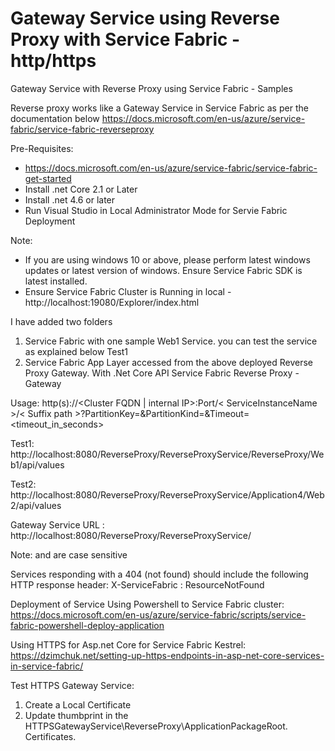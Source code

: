 # Gateway Service using Reverse Proxy with Service Fabric - http/https
Gateway Service with Reverse Proxy using Service Fabric - Samples 

Reverse proxy works like a Gateway Service in Service Fabric as per the documentation below
https://docs.microsoft.com/en-us/azure/service-fabric/service-fabric-reverseproxy

Pre-Requisites:
- https://docs.microsoft.com/en-us/azure/service-fabric/service-fabric-get-started
- Install .net Core 2.1 or Later
- Install .net 4.6 or later
- Run Visual Studio in Local Administrator Mode for Servie Fabric Deployment

Note: 
 - If you are using windows 10 or above, please perform latest windows updates or latest version of windows. Ensure Service Fabric SDK is latest installed.
 - Ensure Service Fabric Cluster is Running in local - http://localhost:19080/Explorer/index.html


I have added two folders
1. Service Fabric with one sample Web1 Service. you can test the service as explained below Test1
2. Service Fabric App Layer accessed from the above deployed Reverse Proxy Gateway. With .Net Core API
Service Fabric Reverse Proxy - Gateway

Usage:
	http(s)://<Cluster FQDN | internal IP>:Port/< ServiceInstanceName >/< Suffix path >?PartitionKey=<key>&PartitionKind=<partitionkind>&Timeout=<timeout_in_seconds>

Test1: 
  http://localhost:8080/ReverseProxy/ReverseProxyService/ReverseProxy/Web1/api/values
  
Test2:
  http://localhost:8080/ReverseProxy/ReverseProxyService/Application4/Web2/api/values

Gateway Service URL : http://localhost:8080/ReverseProxy/ReverseProxyService/

Note: <ServiceInstanceName> and <Suffix path> are case sensitive

Services responding with a 404 (not found) should include the following HTTP response header:
	X-ServiceFabric : ResourceNotFound

Deployment of Service Using Powershell to Service Fabric cluster:
https://docs.microsoft.com/en-us/azure/service-fabric/scripts/service-fabric-powershell-deploy-application

Using HTTPS for Asp.net Core for Service Fabric Kestrel:
https://dzimchuk.net/setting-up-https-endpoints-in-asp-net-core-services-in-service-fabric/

Test HTTPS Gateway Service:
1. Create a Local Certificate 
2. Update thumbprint in the HTTPSGatewayService\ReverseProxy\ApplicationPackageRoot. Certificates.

